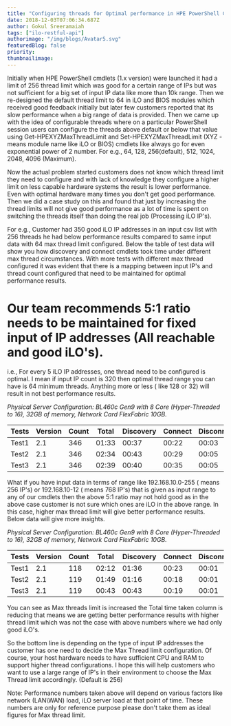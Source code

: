 ```yaml
---
title: "Configuring threads for Optimal performance in HPE PowerShell Cmdlets"
date: 2018-12-03T07:06:34.687Z
author: Gokul Sreeramaiah 
tags: ["ilo-restful-api"]
authorimage: "/img/blogs/Avatar5.svg"
featuredBlog: false
priority:
thumbnailimage:
---
```

Initially when HPE PowerShell cmdlets (1.x version) were launched it had a limit of 256 thread limit which was good for a certain range of IPs but was not sufficient for a big set of input IP data like more than 10k range. Then we re-designed the default thread limit to 64 in iLO and BIOS modules which received good feedback initially but later few customers reported that its slow performance when a big range of data is provided. Then we came up with the idea of configurable threads where on a particular PowerShell session users can configure the threads above default or below that value using Get-HPEXYZMaxThreadLimit and Set-HPEXYZMaxThreadLimit (XYZ - means module name like iLO or BIOS) cmdlets like always go for even exponential power of 2 number. For e.g., 64, 128, 256(default), 512, 1024, 2048, 4096 (Maximum).

Now the actual problem started customers does not know which thread limit they need to configure and with lack of knowledge they configure a higher limit on less capable hardware systems the result is lower performance. Even with optimal hardware many times you don't get good performance. Then we did a case study on this and found that just by increasing the thread limits will not give good performance as a lot of time is spent on switching the threads itself than doing the real job (Processing iLO IP's).

For e.g., Customer had 350 good iLO IP addresses in an input csv list with 256 threads he had below performance results compared to same input data with 64 max thread limit configured. Below the table of test data will show you how discovery and connect cmdlets took time under different max thread circumstances.  With more tests with different max thread configured it was evident that there is a mapping between input IP's and thread count configured that need to be maintained for optimal performance results. 

# Our team recommends 5:1 ratio needs to be maintained for fixed input of IP addresses (All reachable and good iLO's). 
i.e., For every 5 iLO IP addresses, one thread need to be configured is optimal. I mean if input IP count is 320 then optimal thread range you can have is 64 minimum threads. Anything more or less ( like 128 or 32) will result in not best performance results.

*Physical Server Configuration: BL460c Gen9 with 8 Core (Hyper-Threaded to 16), 32GB of memory, Network Card FlexFabric 10GB.*

| Tests | Version | Count | Total | Discovery | Connect | Disconnect | Server | MaxThread |
|-------|---------|-------|-------|-----------|---------|------------|--------|-----------|
| Test1 | 2.1     | 346   | 01:33   | 00:37  | 00:22   | 00:03  | 00:29  | 64     |
| Test2 | 2.1     | 346   | 02:34   | 00:43  | 00:29   | 00:05  | 01:15  | 256   |
| Test3 | 2.1     | 346   | 02:39   | 00:40  | 00:35   | 00:05  | 01:18  | 512   |

What if you have input data in terms of range like 192.168.10.0-255 ( means 256 IP's) or 192.168.10-12 ( means 768 IP's) that is given as input range to any of our cmdlets then the above 5:1 ratio may not hold good as in the above case customer is not sure which ones are iLO in the above range. In this case, higher max thread limit will give better performance results. Below data will give more insights. 

*Physical Server Configuration: BL460c Gen9 with 8 Core (Hyper-Threaded to 16), 32GB of memory, Network Card FlexFabric 10GB.*

| Tests | Version | Count | Total | Discovery | Connect | Disconnect | Server | MaxThread |
|-------|---------|-------|-------|-----------|---------|------------|--------|-----------|
| Test1 | 2.1     | 118   | 02:12   | 01:36  | 00:23   | 00:01  | 00:11  | 64     |
| Test2 | 2.1     | 119   | 01:49   | 01:16  | 00:18   | 00:01  | 00:12  | 256   |
| Test3 | 2.1     | 119   | 00:43   | 00:43  | 00:19   | 00:01  | 00:12  | 512   |

You can see as Max threads limit is increased the Total time taken column is reducing that means we are getting better performance results with higher thread limit which was not the case with above numbers where we had only good iLO's. 

So the bottom line is depending on the type of input IP addresses the customer has one need to decide the Max Thread limit configuration. Of course, your host hardware needs to have sufficient CPU and RAM to support higher thread configurations. I hope this will help customers who want to use a large range of IP's in their environment to choose the Max Thread limit accordingly. (Default is 256)

Note: Performance numbers taken above will depend on various factors like network (LAN\WAN) load, iLO server load at that point of time. These numbers are only for reference purpose please don't take them as ideal figures for Max thread limit.
